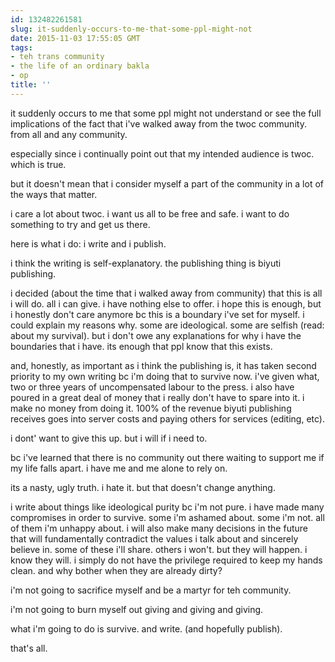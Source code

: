 ```yaml
---
id: 132482261581
slug: it-suddenly-occurs-to-me-that-some-ppl-might-not
date: 2015-11-03 17:55:05 GMT
tags:
- teh trans community
- the life of an ordinary bakla
- op
title: ''
---
```

it suddenly occurs to me that some ppl might not understand or see the full implications of the fact that i've walked away from the twoc community. from all and any community.

especially since i continually point out that my intended audience is twoc. which is true.

but it doesn't mean that i consider myself a part of the community in a lot of the ways that matter.

i care a lot about twoc. i want us all to be free and safe. i want to do something to try and get us there.

here is what i do: i write and i publish.

i think the writing is self-explanatory. the publishing thing is biyuti publishing.

i decided (about the time that i walked away from community) that this is all i will do. all i can give. i have nothing else to offer. i hope this is enough, but i honestly don't care anymore bc this is a boundary i've set for myself. i could explain my reasons why. some are ideological. some are selfish (read: about my survival). but i don't owe any explanations for why i have the boundaries that i have. its enough that ppl know that this exists.

and, honestly, as important as i think the publishing is, it has taken second priority to my own writing bc i'm doing that to survive now. i've given what, two or three years of uncompensated labour to the press. i also have poured in a great deal of money that i really don't have to spare into it. i make no money from doing it. 100% of the revenue biyuti publishing receives goes into server costs and paying others for services (editing, etc).

i dont' want to give this up. but i will if i need to.

bc i've learned that there is no community out there waiting to support me if my life falls apart. i have me and me alone to rely on.

its a nasty, ugly truth. i hate it. but that doesn't change anything.

i write about things like ideological purity bc i'm not pure. i have made many compromises in order to survive. some i'm ashamed about. some i'm not. all of them i'm unhappy about. i will also make many decisions in the future that will fundamentally contradict the values i talk about and sincerely believe in. some of these i'll share. others i won't. but they will happen. i know they will. i simply do not have the privilege required to keep my hands clean. and why bother when they are already dirty?

i'm not going to sacrifice myself and be a martyr for teh community. 

i'm not going to burn myself out giving and giving and giving.

what i'm going to do is survive. and write. (and hopefully publish).

that's all.